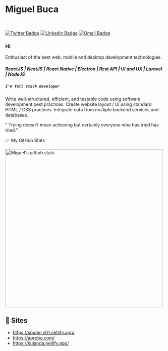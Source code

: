 
# Miguel Buca


<br/>

[![Twitter Badge](https://img.shields.io/badge/-My%20Portifolio-050f2c?style=flat-square&labelColor=0c93e4&logo=internet-explorer&logoColor=white&link=https://miguelbuca.netlify.app/)](https://miguelbuca.netlify.app/) 
[![Linkedin Badge](https://img.shields.io/badge/-Miguel%20Buca-050f2c?style=flat-square&labelColor=0c93e4&logo=Linkedin&logoColor=white&link=https://www.linkedin.com/in/miguel-buca-8691a21b6/)](https://www.linkedin.com/in/miguel-buca-8691a21b6/) 
[![Gmail Badge](https://img.shields.io/badge/-migueldossantosRJ45@gmail.com-050f2c?style=flat-square&labelColor=0c93e4&logo=Gmail&logoColor=white&link=mailto:migueldossantosRJ45@gmail.com)](mailto:migueldossantosRJ45@gmail.com)

### Hi

Enthusiast of the best web, mobile and desktop development technologies.

##### ReactJS | NextJS | React Native | Electron | Rest API | UI and UX | Laravel | NodeJS

##### `I'm full stack developer`

Write well-structured, efficient, and testable code using software development best practices. Create website layout / UI using standard HTML / CSS practices. Integrate data from multiple backend services and databases.


“  Trying doesn't mean achieving but certainly everyone who has tried has tried.”

📈 My GitHub Stats
<p>
  <a href="https://github.com/miguelbuca?tab=repositories">
    <img  width="500" height="auto" alt="Miguel's github stats" 
          src="https://github-readme-stats.vercel.app/api?username=miguelbuca&show_icons=true&theme=algolia&count_private=true" />
  </a>
</p>

## 🎯 Sites

- https://spider-v01.netlify.app/
- https://aprpba.com/
- https://kulanda.netlify.app/



